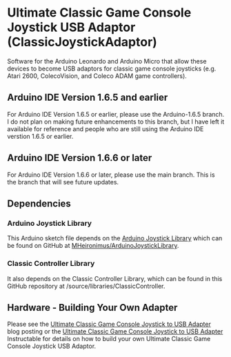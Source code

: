 # Ultimate Classic Game Console Joystick USB Adaptor (ClassicJoystickAdaptor)
Software for the Arduino Leonardo and Arduino Micro that allow these devices to become USB adaptors for classic game console joysticks (e.g. Atari 2600, ColecoVision, and Coleco ADAM game controllers).
## Arduino IDE Version 1.6.5 and earlier
For Arduino IDE Version 1.6.5 or earlier, please use the Arduino-1.6.5 branch. I do not plan on making future enhancements to this branch, but I have left it available for reference and people who are still using the Arduino IDE verstion 1.6.5 or earlier.
## Arduino IDE Version 1.6.6 or later
For Arduino IDE Version 1.6.6 or later, please use the main branch. This is the branch that will see future updates.
## Dependencies
### Arduino Joystick Library
This Arduino sketch file depends on the [Arduino Joystick Library](http://mheironimus.blogspot.com/2015/11/arduino-joystick-library.html) which can be found on GitHub at [MHeironimus/ArduinoJoystickLibrary](https://github.com/MHeironimus/ArduinoJoystickLibrary).
### Classic Controller Library
It also depends on the Classic Controller Library, which can be found in this GitHub repository at /source/libraries/ClassicController.
## Hardware - Building Your Own Adapter
Please see the [Ultimate Classic Game Console Joystick to USB Adapter](http://mheironimus.blogspot.com/2015/12/ultimate-classic-game-console-joystick.html) blog posting or the [Ultimate Classic Game Console Joystick to USB Adapter](http://www.instructables.com/id/Ultimate-Classic-Game-Console-Joystick-to-USB-Adap/) Instructable for details on how to build your own Ultimate Classic Game Console Joystick USB Adaptor.


